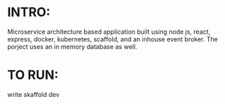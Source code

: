 # INTRO:
Microservice architecture based application built using node js, react, express, docker, kubernetes, scaffold, and an inhouse event broker. The porject uses an in memory database as well.
# TO RUN:
 write skaffold dev

